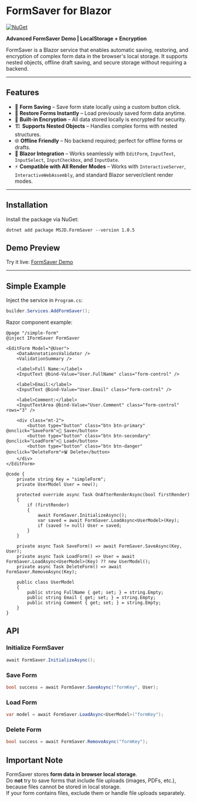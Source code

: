 # FormSaver for Blazor

[![NuGet](https://img.shields.io/nuget/v/MSJD.FormSaver.svg?style=flat-square)](https://www.nuget.org/packages/MSJD.FormSaver/)

**Advanced FormSaver Demo | LocalStorage + Encryption**

FormSaver is a Blazor service that enables automatic saving, restoring, and encryption of complex form data in the browser's local storage. It supports nested objects, offline draft saving, and secure storage without requiring a backend.

---

## Features

- 💾 **Form Saving** – Save form state locally using a custom button click.  
- 🔄 **Restore Forms Instantly** – Load previously saved form data anytime.  
- 🔐 **Built-in Encryption** – All data stored locally is encrypted for security.  
- 🏗 **Supports Nested Objects** – Handles complex forms with nested structures.  
- 🌐 **Offline Friendly** – No backend required; perfect for offline forms or drafts.  
- 🧰 **Blazor Integration** – Works seamlessly with `EditForm`, `InputText`, `InputSelect`, `InputCheckbox`, and `InputDate`.  
- ⚡ **Compatible with All Render Modes** – Works with `InteractiveServer`, `InteractiveWebAssembly`, and standard Blazor server/client render modes.  

---

## Installation

Install the package via NuGet:

```.NET CLI
dotnet add package MSJD.FormSaver --version 1.0.5
```

## Demo Preview
Try it live: [FormSaver Demo](https://mohammadsajjadian.ir/demo/form-saver)

---

## Simple Example

Inject the service in `Program.cs`:

```csharp
builder.Services.AddFormSaver();
```
Razor component example:
```razor
@page "/simple-form"
@inject IFormSaver FormSaver

<EditForm Model="@User">
    <DataAnnotationsValidator />
    <ValidationSummary />

    <label>Full Name:</label>
    <InputText @bind-Value="User.FullName" class="form-control" />

    <label>Email:</label>
    <InputText @bind-Value="User.Email" class="form-control" />

    <label>Comment:</label>
    <InputTextArea @bind-Value="User.Comment" class="form-control" rows="3" />

    <div class="mt-2">
        <button type="button" class="btn btn-primary" @onclick="SaveForm">💾 Save</button>
        <button type="button" class="btn btn-secondary" @onclick="LoadForm">📂 Load</button>
        <button type="button" class="btn btn-danger" @onclick="DeleteForm">🗑 Delete</button>
    </div>
</EditForm>

@code {
    private string Key = "simpleForm";
    private UserModel User = new();

    protected override async Task OnAfterRenderAsync(bool firstRender)
    {
        if (firstRender)
        {
            await FormSaver.InitializeAsync();
            var saved = await FormSaver.LoadAsync<UserModel>(Key);
            if (saved != null) User = saved;
        }
    }

    private async Task SaveForm() => await FormSaver.SaveAsync(Key, User);
    private async Task LoadForm() => User = await FormSaver.LoadAsync<UserModel>(Key) ?? new UserModel();
    private async Task DeleteForm() => await FormSaver.RemoveAsync(Key);

    public class UserModel
    {
        public string FullName { get; set; } = string.Empty;
        public string Email { get; set; } = string.Empty;
        public string Comment { get; set; } = string.Empty;
    }
}
```

## API

### Initialize FormSaver
```csharp
await FormSaver.InitializeAsync();
```
### Save Form
```csharp
bool success = await FormSaver.SaveAsync("formKey", User);
```
### Load Form
```csharp
var model = await FormSaver.LoadAsync<UserModel>("formKey");
```
### Delete Form
```csharp
bool success = await FormSaver.RemoveAsync("formKey");
```
## Important Note

FormSaver stores **form data in browser local storage**.  
Do **not** try to save forms that include file uploads (images, PDFs, etc.), because files cannot be stored in local storage.  
If your form contains files, exclude them or handle file uploads separately.
